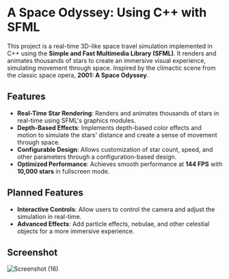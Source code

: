 # A Space Odyssey: Using C++ with SFML

This project is a real-time 3D-like space travel simulation implemented in C++ using the **Simple and Fast Multimedia Library (SFML)**. It renders and animates thousands of stars to create an immersive visual experience, simulating movement through space. Inspired by the climactic scene from the classic space opera, **2001: A Space Odyssey**.

## Features

- **Real-Time Star Rendering**: Renders and animates thousands of stars in real-time using SFML's graphics modules.
- **Depth-Based Effects**: Implements depth-based color effects and motion to simulate the stars' distance and create a sense of movement through space.
- **Configurable Design**: Allows customization of star count, speed, and other parameters through a configuration-based design.
- **Optimized Performance**: Achieves smooth performance at **144 FPS** with **10,000 stars** in fullscreen mode.

## Planned Features
-  **Interactive Controls**: Allow users to control the camera and adjust the simulation in real-time.
-  **Advanced Effects**: Add particle effects, nebulae, and other celestial objects for a more immersive experience.
  
## Screenshot

![Screenshot (16)](https://github.com/user-attachments/assets/25335ac7-9893-428b-9bca-9f0dc7f50052)

